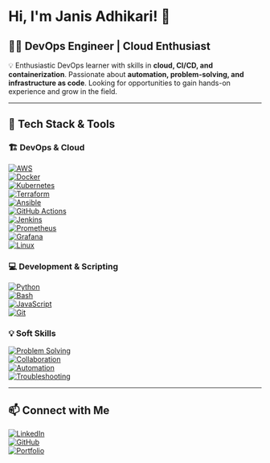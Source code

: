 # Hi, I'm Janis Adhikari! 🚀

## 👨‍💻 DevOps Engineer | Cloud Enthusiast

💡 Enthusiastic DevOps learner with skills in **cloud, CI/CD, and containerization**. Passionate about **automation, problem-solving, and infrastructure as code**. Looking for opportunities to gain hands-on experience and grow in the field.

---

## 🔧 Tech Stack & Tools

### 🏗 DevOps & Cloud
[![AWS](https://img.shields.io/badge/AWS-Cloud-orange?style=for-the-badge&logo=amazonaws)](https://aws.amazon.com/)  
[![Docker](https://img.shields.io/badge/Docker-Containerization-blue?style=for-the-badge&logo=docker)](https://www.docker.com/)  
[![Kubernetes](https://img.shields.io/badge/Kubernetes-Orchestration-blue?style=for-the-badge&logo=kubernetes)](https://kubernetes.io/)  
[![Terraform](https://img.shields.io/badge/Terraform-IaC-purple?style=for-the-badge&logo=terraform)](https://www.terraform.io/)  
[![Ansible](https://img.shields.io/badge/Ansible-Automation-red?style=for-the-badge&logo=ansible)](https://www.ansible.com/)  
[![GitHub Actions](https://img.shields.io/badge/GitHub%20Actions-CI%2FCD-black?style=for-the-badge&logo=githubactions)](https://github.com/features/actions)  
[![Jenkins](https://img.shields.io/badge/Jenkins-CI%2FCD-yellow?style=for-the-badge&logo=jenkins)](https://www.jenkins.io/)  
[![Prometheus](https://img.shields.io/badge/Prometheus-Monitoring-orange?style=for-the-badge&logo=prometheus)](https://prometheus.io/)  
[![Grafana](https://img.shields.io/badge/Grafana-Visualization-red?style=for-the-badge&logo=grafana)](https://grafana.com/)  
[![Linux](https://img.shields.io/badge/Linux-OS-black?style=for-the-badge&logo=linux)](https://www.linux.org/)  

### 💻 Development & Scripting
[![Python](https://img.shields.io/badge/Python-%2314354C.svg?style=for-the-badge&logo=python&logoColor=white)](https://www.python.org/)  
[![Bash](https://img.shields.io/badge/Bash-%23121011.svg?style=for-the-badge&logo=gnu-bash&logoColor=white)](https://www.gnu.org/software/bash/)  
[![JavaScript](https://img.shields.io/badge/JavaScript-%23F7DF1E.svg?style=for-the-badge&logo=javascript&logoColor=black)](https://developer.mozilla.org/en-US/docs/Web/JavaScript)  
[![Git](https://img.shields.io/badge/Git-Version%20Control-red?style=for-the-badge&logo=git)](https://git-scm.com/)  

### 💡 Soft Skills
[![Problem Solving](https://img.shields.io/badge/Problem%20Solving-%23FF5733?style=for-the-badge)](#)  
[![Collaboration](https://img.shields.io/badge/Collaboration-%2300C853?style=for-the-badge)](#)  
[![Automation](https://img.shields.io/badge/Automation-%23FF9800?style=for-the-badge)](#)  
[![Troubleshooting](https://img.shields.io/badge/Troubleshooting-%230080FF?style=for-the-badge)](#)  

---

## 📫 Connect with Me
[![LinkedIn](https://img.shields.io/badge/LinkedIn-Connect-blue?style=for-the-badge&logo=linkedin)](https://www.linkedin.com/in/janisadhikari)  
[![GitHub](https://img.shields.io/badge/GitHub-Follow-black?style=for-the-badge&logo=github)](https://github.com/janisadhi)  
[![Portfolio](https://img.shields.io/badge/Portfolio-Visit-lightgrey?style=for-the-badge&logo=google-chrome)](https://janis.me)  

